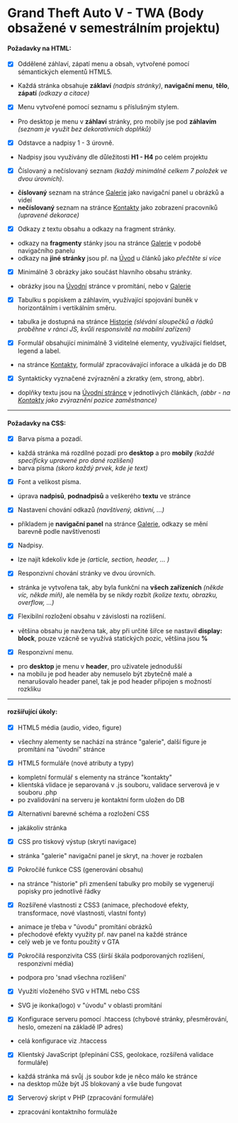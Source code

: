 # Grand Theft Auto V - TWA (Body obsažené v semestrálním projektu)
#### Požadavky na HTML:
- [X] Oddělené záhlaví, zápatí menu a obsah, vytvořené pomocí sémantických elementů HTML5.
- Každá stránka obsahuje **záklaví** *(nadpis stránky)*, **navigační menu**, **tělo**, **zápatí** *(odkazy a citace)*
- [X] Menu vytvořené pomocí seznamu s příslušným stylem.
- Pro desktop je menu v **záhlaví** stránky, pro mobily jse pod **záhlavím** *(seznam je využit bez dekorativních doplňků)*
- [X] Odstavce a nadpisy 1 - 3 úrovně.
- Nadpisy jsou využívány dle důležitosti **H1 - H4** po celém projektu
- [X] Číslovaný a nečíslovaný seznam *(každý minimálně celkem 7 položek ve dvou úrovních)*.
- **číslovaný** seznam na stránce [Galerie](https://github.com/davidvancl/Homeland/blob/master/twa/Pages/gallery.html) jako navigační panel u obrázků a videí
- **nečíslovaný** seznam na stránce [Kontakty](https://github.com/davidvancl/Homeland/blob/master/twa/Pages/contact.html) jako zobrazení pracovníků *(upravené dekorace)*
- [X] Odkazy z textu obsahu a odkazy na fragment stránky.
- odkazy na **fragmenty** stánky jsou na stránce [Galerie](https://github.com/davidvancl/Homeland/blob/master/twa/Pages/gallery.html) v podobě navigačního panelu
- odkazy na **jiné stránky** jsou př. na [Úvod](https://github.com/davidvancl/Homeland/blob/master/twa/index.html) u článků jako *přečtěte si více*
- [X] Minimálně 3 obrázky jako součást hlavního obsahu stránky.
- obrázky jsou na [Úvodní](https://github.com/davidvancl/Homeland/blob/master/twa/index.html) stránce v promítání, nebo v [Galerie](https://github.com/davidvancl/Homeland/blob/master/twa/Pages/gallery.html)
- [X] Tabulku s popiskem a záhlavím, využívající spojování buněk v horizontálním i vertikálním směru.
- tabulka je dostupná na stránce [Historie](https://github.com/davidvancl/Homeland/blob/master/twa/Pages/history.html) *(slévání sloupečků a řádků proběhne v ránci JS, kvůli responsivitě na mobilní zařízení)*
- [X] Formulář obsahující minimálně 3 viditelné elementy, využívající fieldset, legend a label.
- na stránce [Kontakty](https://github.com/davidvancl/Homeland/blob/master/twa/Pages/contact.html), formulář zpracovávající inforace a ulkádá je do DB
- [X] Syntakticky vyznačené zvýraznění a zkratky (em, strong, abbr).
- doplňky textu jsou na [Úvodní stránce](https://github.com/davidvancl/Homeland/blob/master/twa/index.html) v jednotlivých článkách, *(abbr - na [Kontakty](https://github.com/davidvancl/Homeland/blob/master/twa/Pages/contact.html) jako zvýraznění pozice zaměstnance)*

---

#### Požadavky na CSS:
- [X] Barva písma a pozadí.
- každá stránka má rozdílné pozadí pro **desktop** a pro **mobily** *(každé specificky upravené pro dané rozlišení)*
- barva písma *(skoro každý prvek, kde je text)*
- [X] Font a velikost písma.
- úprava **nadpisů**, **podnadpisů** a veškerého **textu** ve stránce
- [X] Nastavení chování odkazů *(navštívený, aktivní, ...)*
- příkladem je **navigační panel** na stránce [Galerie](https://github.com/davidvancl/Homeland/blob/master/twa/Pages/gallery.html), odkazy se mění barevně podle navštívenosti
- [X] Nadpisy.
- lze najít kdekoliv kde je *(article, section, header, ... )*
- [X] Responzivní chování stránky ve dvou úrovních.
- stránka je vytvořena tak, aby byla funkční na **všech zařízeních** *(někde víc, někde míň)*, ale neměla by se nikdy rozbít *(kolize textu, obrazku, overflow, ...)*
- [X] Flexibilní rozložení obsahu v závislosti na rozlišení.
- většina obsahu je navžena tak, aby při určité šířce se nastavil **display: block**, pouze vzácně se využívá statických pozic, většina jsou **%**
- [X] Responzivní menu.
- pro **desktop** je menu v **header**, pro uživatele jednodušší
- na mobilu je pod header aby nemuselo být zbytečně malé a nenarušovalo header panel, tak je pod header připojen s možností rozkliku

---

#### rozšiřující úkoly:
- [X] HTML5 média (audio, video, figure)
- všechny alementy se nachází na stránce "galerie", další figure je promítání na "úvodní" stránce
- [X] HTML5 formuláře (nové atributy a typy)
- kompletní formulář s elementy na stránce "kontakty"
- klientská vlidace je separovaná v .js souboru, validace serverová je v souboru .php
- po zvalidování na serveru je kontaktní form uložen do DB 
- [X] Alternativní barevné schéma a rozložení CSS
- jakákoliv stránka
- [X] CSS pro tiskový výstup (skrytí navigace)
- stránka "galerie" navigační panel je skryt, na :hover je rozbalen
- [X] Pokročilé funkce CSS (generování obsahu)
- na stránce "historie" při zmenšení tabulky pro mobily se vygenerují popisky pro jednotlivé řádky
- [X] Rozšířené vlastnosti z CSS3 (animace, přechodové efekty, transformace, nové vlastnosti, vlastní fonty)
- animace je třeba v "úvodu" promítání obrázků
- přechodové efekty využity př. nav panel na každé stránce
- celý web je ve fontu použitý v GTA
- [X] Pokročilá responzivita CSS (širší škála podporovaných rozlišení, responzivní média)
- podpora pro 'snad všechna rozlišení'
- [X] Využití vloženého SVG v HTML nebo CSS
- SVG je ikonka(logo) v "úvodu" v oblasti promítání
- [X] Konfigurace serveru pomocí .htaccess (chybové stránky, přesměrování, heslo, omezení na základě IP adres)
- celá konfigurace viz .htaccess
- [X] Klientský JavaScript (přepínání CSS, geolokace, rozšířená validace formuláře)
- každá stránka má svůj .js soubor kde je něco málo ke stránce
- na desktop může být JS blokovaný a vše bude fungovat
- [X] Serverový skript v PHP (zpracování formuláře)
- zpracování kontaktního formuláže
